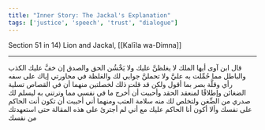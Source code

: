 ```yaml
---
title: "Inner Story: The Jackal's Explanation"
tags: ['justice', 'speech', 'trust', "dialogue"]
---
```


 Section 51 in 14) Lion and Jackal, [[Kalīla wa-Dimna]]

---
قال ابن آوى أيها الملك لا يغلظنَّ عليك ولا يَخْشُن الحق والصدق إن خفَّ عليك الكذب والباطل مما حُمِّلت به عليَّ ولا تحملنَّ جوابي لك والغلظة في محاورتي إياك على سفه رأي وقلَّة بصر بما أقول ولكن قد قلت ذلك لخصلتين منهما أن في القصاص تسلية الضغائن وإطلاقًا لمنعقد الحقد وأحببت أن أُخرج ما في نفسي مما وترتني به ليسلم لك صدري من الضِّغن ولتخلص لك منه سلامة العتب ومنهما أني أحببت أن تكون أنت الحاكم على نفسك وألا أكون أنا الحاكم عليك مع أني لم أجترئ على هذه المقالة حتى استعهدتك من نفسك
